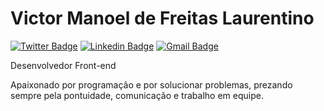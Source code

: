 # Victor Manoel de Freitas Laurentino

[![Twitter Badge](https://img.shields.io/badge/-@VictorManoelDev-00875f?style=flat-square&labelColor=00875f&logo=twitter&logoColor=white&link=https://twitter.com/dieegosf)](https://twitter.com/VictorManoelDev) 
[![Linkedin Badge](https://img.shields.io/badge/-Victor%20Manoel-00875f?style=flat-square&logo=Linkedin&logoColor=white&link=https://www.linkedin.com/in/diego-schell-fernandes/)](https://www.linkedin.com/in/victor-manoel-de-freitas-laurentino-ba81ab22a/) 
[![Gmail Badge](https://img.shields.io/badge/-victormanoel.dev@gmail.com-00875f?style=flat-square&logo=Gmail&logoColor=white&link=mailto:diego.schell.f@gmail.com)](mailto:victormanoel.dev@gmail.com)

Desenvolvedor Front-end

Apaixonado por programação e por solucionar problemas, prezando sempre pela pontuidade, comunicação e trabalho em equipe.
